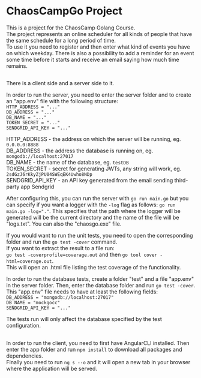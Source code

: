# ChaosCampGo Project

This is a project for the ChaosCamp Golang Course.\
The project represents an online scheduler for all kinds of people that have the same schedule for a long period of time.\
To use it you need to register and then enter what kind of events you have on which weekday. There is also a possibility to add a reminder for an event some time before it starts and receive an email saying how much time remains. 

##

There is a client side and a server side to it. <br/>

In order to run the server, you need to enter the server folder and to create an "app.env" file with the following structure:\
`HTTP_ADDRESS = "..."`\
`DB_ADDRESS = "..."`\
`DB_NAME = "..."`\
`TOKEN_SECRET = "..."`\
`SENDGRID_API_KEY = "..."` <br/>

HTTP_ADDRESS - the address on which the server will be running, eg. `0.0.0.0:8888`\
DB_ADDRESS - the address the database is running on, eg. `mongodb://localhost:27017`\
DB_NAME - the name of the database, eg. `testDB`\
TOKEN_SECRET - secret for generating JWTs, any string will work, eg. `2sdGzJ6rKkyZjPU04SWEqEK4Uwho8NDp`\
SENDGRID_API_KEY - an API key generated from the email sending third-party app Sendgrid <br/>

After configuring this, you can run the server with `go run main.go` but you can specify if you want a logger with the `-log` flag as follows: `go run main.go -log="."`. This specifies that the path where the logger will be generated will be the current directory and the name of the file will be "logs.txt". You can also the "chaosgo.exe" file. <br/>

If you would want to run the unit tests, you need to open the corresponding folder and run the `go test -cover` command.\
If you want to extract the result to a file run:\
`go test -coverprofile=coverage.out` and then `go tool cover -html=coverage.out`.\
This will open an .html file listing the test coverage of the functionality. <br/>

In order to run the database tests, create a folder "test" and a file "app.env" in the server folder. Then, enter the database folder and run `go test -cover`. This "app.env" file needs to have at least the following fields:\
`DB_ADDRESS = "mongodb://localhost:27017"`\
`DB_NAME = "mockgocc"`\
`SENDGRID_API_KEY = "..."` <br/>

The tests run will only affect the database specified by the test configuration. <br/>

##

In order to run the client, you need to first have AngularCLI installed. Then enter the app folder and run `npm install` to download all packages and dependencies.\
Finally you need to run `ng s --o` and it will open a new tab in your browser where the application will be served.
